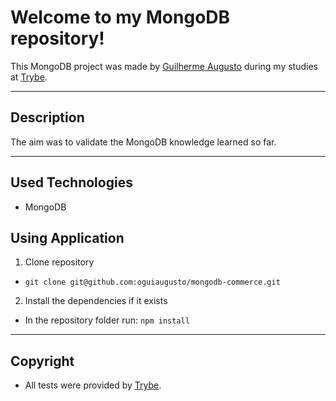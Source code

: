 # Welcome to my MongoDB repository!

This MongoDB project was made by [Guilherme Augusto](https://github.com/oguiaugusto) during my studies at [Trybe](https://www.betrybe.com/).

---

## Description

The aim was to validate the MongoDB knowledge learned so far.

---

## Used Technologies

  - MongoDB

## Using Application

1. Clone repository
  * `git clone git@github.com:oguiaugusto/mongodb-commerce.git`

2. Install the dependencies if it exists
  * In the repository folder run: `npm install`

---

## Copyright

  - All tests were provided by [Trybe](https://www.betrybe.com/).